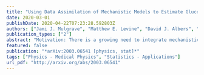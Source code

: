 ```yaml
---
title: "Using Data Assimilation of Mechanistic Models to Estimate Glucose and Insulin Metabolism"
date: 2020-03-01
publishDate: 2020-04-22T07:23:28.592803Z
authors: ["Jami J. Mulgrave", "Matthew E. Levine", "David J. Albers", "Joon Ha", "Arthur Sherman", "George Hripcsak"]
publication_types: ["2"]
abstract: "Motivation: There is a growing need to integrate mechanistic models of biological processes with computational methods in healthcare in order to improve prediction. We apply data assimilation in the context of Type 2 diabetes to understand parameters associated with the disease. Results: The data assimilation method captures how well patients improve glucose tolerance after their surgery. Data assimilation has the potential to improve phenotyping in Type 2 diabetes."
featured: false
publication: "*arXiv:2003.06541 [physics, stat]*"
tags: ["Physics - Medical Physics", "Statistics - Applications"]
url_pdf: "http://arxiv.org/abs/2003.06541"
---
```


